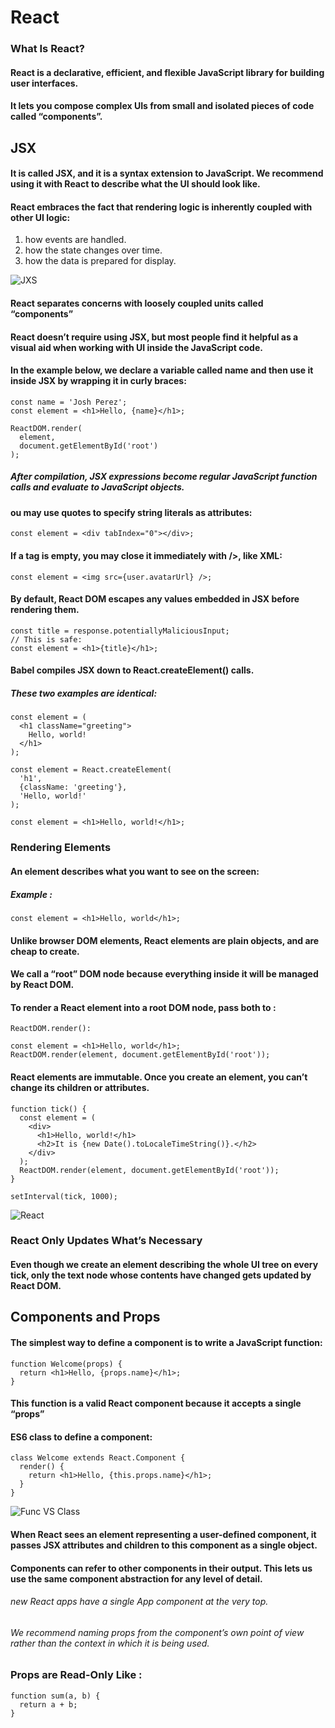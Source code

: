 # React
### What Is React?
#### React is a declarative, efficient, and flexible JavaScript library for building user interfaces. 

#### It lets you compose complex UIs from small and isolated pieces of code called “components”.

## JSX

#### It is called JSX, and it is a syntax extension to JavaScript. We recommend using it with React to describe what the UI should look like.

#### React embraces the fact that rendering logic is inherently coupled with other UI logic:
1. how events are handled.
2. how the state changes over time.
3. how the data is prepared for display.

![JXS](https://miro.medium.com/max/3440/1*Rvs7u_g6dnDTRF-FMY4vsA.png)

#### React separates concerns with loosely coupled units called “components”

#### React doesn’t require using JSX, but most people find it helpful as a visual aid when working with UI inside the JavaScript code.

#### In the example below, we declare a variable called name and then use it inside JSX by wrapping it in curly braces:

```
const name = 'Josh Perez';
const element = <h1>Hello, {name}</h1>;

ReactDOM.render(
  element,
  document.getElementById('root')
);
```
##### After compilation, JSX expressions become regular JavaScript function calls and evaluate to JavaScript objects.

#### ou may use quotes to specify string literals as attributes:
`const element = <div tabIndex="0"></div>;`

#### If a tag is empty, you may close it immediately with />, like XML:

`const element = <img src={user.avatarUrl} />;`

#### By default, React DOM escapes any values embedded in JSX before rendering them. 

```
const title = response.potentiallyMaliciousInput;
// This is safe:
const element = <h1>{title}</h1>;
```

#### Babel compiles JSX down to React.createElement() calls.

##### These two examples are identical:

```
const element = (
  <h1 className="greeting">
    Hello, world!
  </h1>
);
```

```
const element = React.createElement(
  'h1',
  {className: 'greeting'},
  'Hello, world!'
);

```



`const element = <h1>Hello, world!</h1>;`

### Rendering Elements
#### An element describes what you want to see on the screen:
##### Example : 
`const element = <h1>Hello, world</h1>;`

#### Unlike browser DOM elements, React elements are plain objects, and are cheap to create.

#### We call a “root” DOM node because everything inside it will be managed by React DOM.

#### To render a React element into a root DOM node, pass both to :
`ReactDOM.render():`
```
const element = <h1>Hello, world</h1>;
ReactDOM.render(element, document.getElementById('root'));

```

#### React elements are immutable. Once you create an element, you can’t change its children or attributes.

```
function tick() {
  const element = (
    <div>
      <h1>Hello, world!</h1>
      <h2>It is {new Date().toLocaleTimeString()}.</h2>
    </div>
  );
  ReactDOM.render(element, document.getElementById('root'));
}

setInterval(tick, 1000);
```
![React](https://miro.medium.com/max/2484/1*CeuWv9fCjD1uTiTuKytnBQ.png)
### React Only Updates What’s Necessary
#### Even though we create an element describing the whole UI tree on every tick, only the text node whose contents have changed gets updated by React DOM.

## Components and Props

#### The simplest way to define a component is to write a JavaScript function:
```
function Welcome(props) {
  return <h1>Hello, {props.name}</h1>;
}
```
#### This function is a valid React component because it accepts a single “props”

#### ES6 class to define a component:
```
class Welcome extends React.Component {
  render() {
    return <h1>Hello, {this.props.name}</h1>;
  }
}
```

![Func VS Class](https://image.slidesharecdn.com/svn1aqx5rombdmxcxvox-signature-3c2725b6926a6a70a7c24118f64b2cb1760fb9359bc9b181dea3c7789a170437-poli-180714120536/95/react-redux-js-75-638.jpg?cb=1531570280)

#### When React sees an element representing a user-defined component, it passes JSX attributes and children to this component as a single object.

#### Components can refer to other components in their output. This lets us use the same component abstraction for any level of detail. 

###### new React apps have a single App component at the very top.

###### We recommend naming props from the component’s own point of view rather than the context in which it is being used.

### Props are Read-Only Like :
```
function sum(a, b) {
  return a + b;
}
```